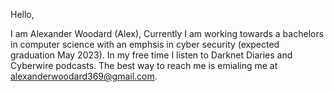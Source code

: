 Hello,

I am Alexander Woodard (Alex), Currently I am working towards a bachelors in computer science with an emphsis in cyber security (expected graduation May 2023).
In my free time I listen to Darknet Diaries and Cyberwire podcasts. The best way to reach me is emialing me at alexanderwoodard369@gmail.com.

<!---

--->
